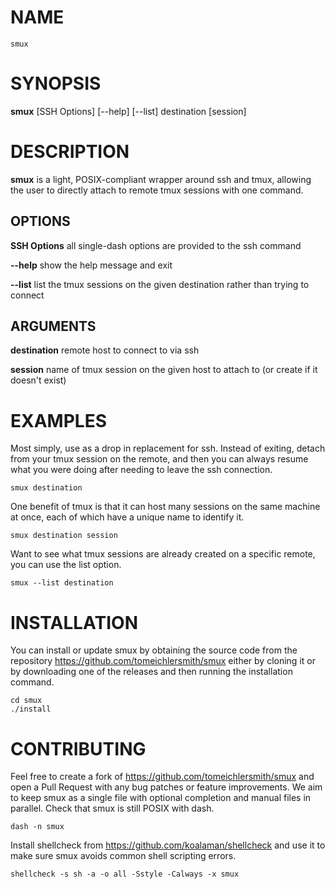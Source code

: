 # NAME

	smux

# SYNOPSIS

**smux** [SSH Options] [\-\-help] [\-\-list] destination [session]

# DESCRIPTION

**smux** is a light, POSIX-compliant wrapper around ssh and tmux, allowing the user to directly attach to remote tmux sessions with one command.

## OPTIONS

**SSH Options** all single-dash options are provided to the ssh command

**\-\-help**      show the help message and exit

**\-\-list**      list the tmux sessions on the given destination rather than trying to connect

## ARGUMENTS

**destination**     remote host to connect to via ssh

**session**         name of tmux session on the given host to attach to (or create if it doesn't exist)

# EXAMPLES

Most simply, use as a drop in replacement for ssh. Instead of exiting, detach from your tmux session on the remote, and then you can always resume what you were doing after needing to leave the ssh connection.

    smux destination

One benefit of tmux is that it can host many sessions on the same machine at once, each of which have a unique name to identify it. 

    smux destination session

Want to see what tmux sessions are already created on a specific remote, you can use the list option.

    smux --list destination

# INSTALLATION

You can install or update smux by obtaining the source code from the repository https://github.com/tomeichlersmith/smux either by cloning it or by downloading one of the releases and then running the installation command.

    cd smux
    ./install

# CONTRIBUTING

Feel free to create a fork of https://github.com/tomeichlersmith/smux and open a Pull Request with any bug patches or feature improvements. We aim to keep smux as a single file with optional completion and manual files in parallel. Check that smux is still POSIX with dash.

    dash -n smux

Install shellcheck from https://github.com/koalaman/shellcheck and use it to make sure smux avoids common shell scripting errors.

    shellcheck -s sh -a -o all -Sstyle -Calways -x smux
